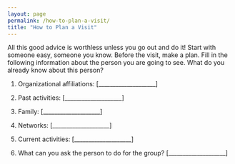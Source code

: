 ```yaml
---
layout: page
permalink: /how-to-plan-a-visit/
title: "How to Plan a Visit"
---
```


All this good advice is worthless unless you go out and do it!
Start with someone easy, someone you know.
Before the visit, make a plan.
Fill in the following information about the person you are going to see.
What do you already know about this person?

1.  Organizational affiliations: [____________________]

2.  Past activities: [____________________]

3.  Family: [____________________]

4.  Networks: [____________________]

5.  Current activities: [____________________]

6.  What can you ask the person to do for the group?  [____________________]
